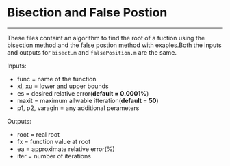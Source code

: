 # Bisection and False Postion
---
These files containt an algorithm to find the root of a fuction using the bisection method and the false postion method with exaples.Both the inputs and outputs for `bisect.m` 
and `falsePosition.m` are the same. 

Inputs:
- func = name of the function
- xl, xu = lower and upper bounds
- es = desired relative error(**default = 0.0001%**)
- maxit = maximum allwable itteration(**default = 50**)
- p1, p2, varagin = any additional perameters

Outputs:
- root = real root
- fx = function value at root
- ea = approximate relative error(%)
- iter = number of iterations
